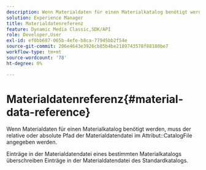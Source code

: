 ```yaml
---
description: Wenn Materialdaten für einen Materialkatalog benötigt werden, muss der relative oder absolute Pfad der Materialdatendatei in der Attributkatalogdatei angegeben werden.
solution: Experience Manager
title: Materialdatenreferenz
feature: Dynamic Media Classic,SDK/API
role: Developer,User
exl-id: ef0bb687-065b-4efe-b8ca-77945bb2f54e
source-git-commit: 206e4643e3926cb85b4be2189743578f88180be7
workflow-type: tm+mt
source-wordcount: '78'
ht-degree: 0%

---
```


# Materialdatenreferenz{#material-data-reference}

Wenn Materialdaten für einen Materialkatalog benötigt werden, muss der relative oder absolute Pfad der Materialdatendatei im Attribut::CatalogFile angegeben werden.

Einträge in der Materialdatendatei eines bestimmten Materialkatalogs überschreiben Einträge in der Materialdatendatei des Standardkatalogs.
